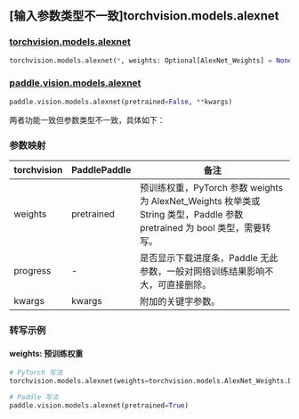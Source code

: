 ## [输入参数类型不一致]torchvision.models.alexnet

### [torchvision.models.alexnet](https://pytorch.org/vision/stable/models/generated/torchvision.models.alexnet.html)

```python
torchvision.models.alexnet(*, weights: Optional[AlexNet_Weights] = None, progress: bool = True, **kwargs: Any)
```

### [paddle.vision.models.alexnet](https://www.paddlepaddle.org.cn/documentation/docs/zh/api/paddle/vision/models/alexnet_cn.html)

```python
paddle.vision.models.alexnet(pretrained=False, **kwargs)
```

两者功能一致但参数类型不一致，具体如下：

### 参数映射

| torchvision | PaddlePaddle | 备注 |
| ----------- | ------------ | ---- |
| weights     | pretrained   | 预训练权重，PyTorch 参数 weights 为 AlexNet_Weights 枚举类或 String 类型，Paddle 参数 pretrained 为 bool 类型，需要转写。|
| progress    | -            | 是否显示下载进度条，Paddle 无此参数，一般对网络训练结果影响不大，可直接删除。|
| kwargs      | kwargs       | 附加的关键字参数。|

### 转写示例
#### weights: 预训练权重
```python
# PyTorch 写法
torchvision.models.alexnet(weights=torchvision.models.AlexNet_Weights.DEFAULT)

# Paddle 写法
paddle.vision.models.alexnet(pretrained=True)
```
